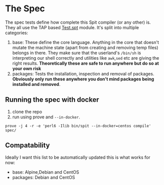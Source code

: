 # The Spec
The spec tests define how complete this Spit compiler (or any other) is. They
all use the TAP based [Test.spt](../resources/core-lib/Test.spt)
module. It's split into multiple categories:

1. base: These define the core language. Anything in the core that
   doesn't mutate the machine state (apart from creating and removing
   temp files) belongs in there. They make sure that the userland's `/bin/sh` is
   interpreting our shell correctly and utilities like `awk`,`sed` etc
   are giving the right results. **Theoretically these are safe to run
   anywhere but do so at your own risk**
2. packages: Tests the installation, inspection and removal of
   packages. **Obviously only run these anywhere you don't mind
   packages being installed and removed**.

## Running the spec with docker

1. clone the repo
2. run using prove and `--in-docker`.
```
prove -j 4 -r -e 'perl6 -Ilib bin/spit --in-docker=centos compile' spec/
```

## Compatability
Ideally I want this list to be automatically updated this is what works for now:

* base: Alpine,Debian and CentOS
* packages: Debian and CentOS
